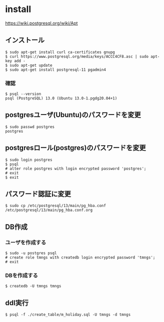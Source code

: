 # install
https://wiki.postgresql.org/wiki/Apt

## インストール
```
$ sudo apt-get install curl ca-certificates gnupg
$ curl https://www.postgresql.org/media/keys/ACCC4CF8.asc | sudo apt-key add -
$ sudo apt-get update
$ sudo apt-get install postgresql-11 pgadmin4
```

### 確認
```
$ psql --version
psql (PostgreSQL) 13.0 (Ubuntu 13.0-1.pgdg20.04+1)
```

## postgresユーザ(Ubuntu)のパスワードを変更
```
$ sudo passwd postgres
postgres
```

## postgresロール(postgres)のパスワードを変更
```
$ sudo login postgres
$ psql
# alter role postgres with login encrypted password 'postgres';
# exit
$ exit
```

## パスワード認証に変更
```
$ sudo cp /etc/postgresql/13/main/pg_hba.conf /etc/postgresql/13/main/pg_hba.conf.org
```

## DB作成
### ユーザを作成する
```
$ sudo -u postgres psql
# create role tmngs with createdb login encrypted password 'tmngs';
# exit

```

### DBを作成する
```
$ createdb -U tmngs tmngs
```

## ddl実行
```
$ psql -f ./create_table/m_holiday.sql -U tmngs -d tmngs
```

